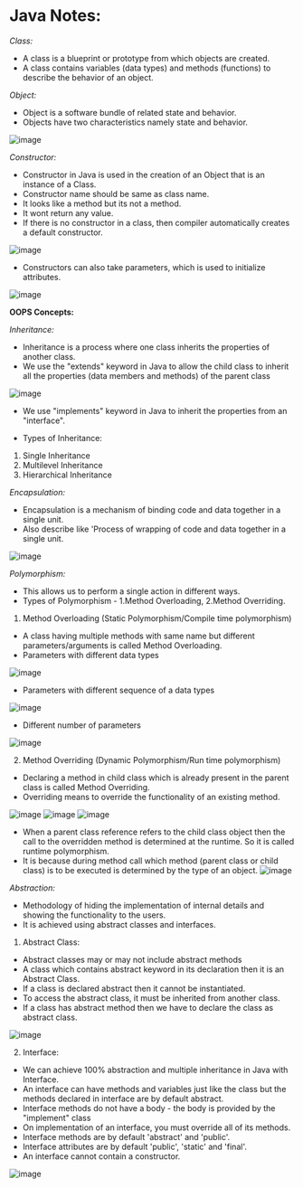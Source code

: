 # Java Notes:

*Class:*
- A class is a blueprint or prototype from which objects are created.
- A class contains variables (data types) and methods (functions) to describe the behavior of an object.


*Object:*
- Object is a software bundle of related state and behavior.
- Objects have two characteristics namely state and behavior.

![image](https://user-images.githubusercontent.com/33669698/210375397-3bda288a-4683-44bf-adeb-fd2f127375a9.png)


*Constructor:*
- Constructor in Java is used in the creation of an Object that is an instance of a Class.
- Constructor name should be same as class name.
- It looks like a method but its not a method. 
- It wont return any value.
- If there is no constructor in a class, then compiler automatically creates a default constructor.

![image](https://user-images.githubusercontent.com/33669698/210375827-421fc806-dc8a-4b2c-83a7-987d3b8e2be8.png)

- Constructors can also take parameters, which is used to initialize attributes.

![image](https://user-images.githubusercontent.com/33669698/210376286-09d33347-bf63-40ba-8d83-77f02aff02f7.png)


**OOPS Concepts:**

*Inheritance:*
- Inheritance is a process where one class inherits the properties of another class.
- We use the "extends" keyword in Java to allow the child class to inherit all the properties (data members and methods) of the parent class

![image](https://user-images.githubusercontent.com/33669698/210364843-ca6d2b3b-54ac-440f-84bc-7036a7082cef.png)

- We use "implements" keyword in Java to inherit the properties from an "interface".

- Types of Inheritance:
1. Single Inheritance
2. Multilevel Inheritance
3. Hierarchical Inheritance


*Encapsulation:*
- Encapsulation is a mechanism of binding code and data together in a single unit.
- Also describe like 'Process of wrapping of code and data together in a single unit.

![image](https://user-images.githubusercontent.com/33669698/210366223-ffc33e39-c8c0-4aec-977d-f4f4bdeac18f.png)


*Polymorphism:*
- This allows us to perform a single action in different ways.
- Types of Polymorphism - 1.Method Overloading, 2.Method Overriding.

1. Method Overloading (Static Polymorphism/Compile time polymorphism)
- A class having multiple methods with same name but different parameters/arguments is called Method Overloading.
- Parameters with different data types

![image](https://user-images.githubusercontent.com/33669698/210368053-c1cef82c-5e74-4a97-a2a0-2760ae6972d1.png)

- Parameters with different sequence of a data types

![image](https://user-images.githubusercontent.com/33669698/210368212-fee32f96-62e0-4513-8d98-e34b7f9e8c2d.png)

- Different number of parameters

![image](https://user-images.githubusercontent.com/33669698/210368588-ec77b9d5-e436-4537-9b10-c13f4e24e358.png)

2. Method Overriding (Dynamic Polymorphism/Run time polymorphism)
- Declaring a method in child class which is already present in the parent class is called Method Overriding.
- Overriding means to override the functionality of an existing method.

![image](https://user-images.githubusercontent.com/33669698/210369405-8ac4ba81-af0f-4ab9-827f-14136d9619d0.png)
![image](https://user-images.githubusercontent.com/33669698/210369459-c5951428-5f46-4b1e-a2f9-ca85884fe6f5.png)
![image](https://user-images.githubusercontent.com/33669698/210369718-2322c898-33f8-483d-b97f-144758ae279b.png)

- When a parent class reference refers to the child class object then the call to the overridden method is determined at the runtime. So it is called runtime polymorphism. 
- It is because during method call which method (parent class or child class) is to be executed is determined by the type of an object.
![image](https://user-images.githubusercontent.com/33669698/210370161-b764b754-348d-408c-bd2c-5af7c46348f9.png)

*Abstraction:*
- Methodology of hiding the implementation of internal details and showing the functionality to the users.
- It is achieved using abstract classes and interfaces.

1. Abstract Class:

- Abstract classes may or may not include abstract methods
- A class which contains abstract keyword in its declaration then it is an Abstract Class.
- If a class is declared abstract then it cannot be instantiated.
- To access the abstract class, it must be inherited from another class.
- If a class has abstract method then we have to declare the class as abstract class.

![image](https://user-images.githubusercontent.com/33669698/210373841-1f9cd727-68d0-4246-aaa8-ef40a86b0629.png)

2. Interface:

- We can achieve 100% abstraction and multiple inheritance in Java with Interface.
- An interface can have methods and variables just like the class but the methods declared in interface are by default abstract.
- Interface methods do not have a body - the body is provided by the "implement" class
- On implementation of an interface, you must override all of its methods.
- Interface methods are by default 'abstract' and 'public'.
- Interface attributes are by default 'public', 'static' and 'final'.
- An interface cannot contain a constructor.

![image](https://user-images.githubusercontent.com/33669698/210374663-cab2e139-25e1-4bdf-b806-8e64128feb94.png)









